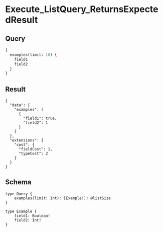 # Execute_ListQuery_ReturnsExpectedResult

## Query

```graphql
{
  examples(limit: 10) {
    field1
    field2
  }
}
```

## Result

```text
{
  "data": {
    "examples": [
      {
        "field1": true,
        "field2": 1
      }
    ]
  },
  "extensions": {
    "cost": {
      "fieldCost": 1,
      "typeCost": 2
    }
  }
}
```

## Schema

```text
type Query {
    examples(limit: Int): [Example!]! @listSize
}

type Example {
    field1: Boolean!
    field2: Int!
}
```


